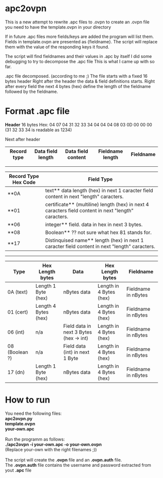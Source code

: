 # apc2ovpn

This is a new attempt to rewrite .apc files to .ovpn
to create an .ovpn file you need to have the template.ovpn in your directory

If in future .apc files more fields/keys are added the program will list them.
Fields in template.ovpn are presented as {fieldname}.
The script will replace them with the value of the responding keys it found. 


The script will find fieldnames and their values in .apc by itself
I did some debugging to try to decompose the .apc file
This is what I came up with so far.

.apc file decomposed. (according to me ;) 
The file starts with a fixed 16 bytes header
Right after the header the data & field definitions starts.
Right after every field the next 4 bytes (hex) define the length of the fieldname followed by the fieldname.

# Format .apc file

**Header** 16 bytes Hex:
04 07 04 31 32 33 34 04 04 04 08 03 0D 00 00 00    (31 32 33 34 is readable as 1234)

Next after header <br>

Record type | Data field length | Data field content | Fieldname length | Fieldname
---- | ---- | ---- | ---- | ---- 

---

**Record Type Hex Code** | **Field Type**
---- | ----
**0A | text** data length (hex) in next 1 caracter field content in next "length" caracters.
**01 | certificate** (multiline) length (hex) in next 4 caracters field content in next "length" caracters.
**06 | integer** field. data in hex in next 3 bytes.
**08 | Boolean** ?? not sure what hex 81 stands for.
**17 | Distinquised name** length (hex) in next 1 caracter field content in next "length" caracters.

---

**Type**  | **Hex Length bytes** | **Data** | **Hex Length bytes** | **Fieldname**
------------- | ------------- | ------------- | ------------- | -------------
0A (text) | Length 1 Byte (hex)|nBytes data | Length in 4 Bytes (hex)| Fieldname in nBytes
01 (cert) | Length 4 Bytes (hex) | nBytes data | Length in 4 Bytes (hex)| Fieldname in nBytes
06 (int) |  n/a | Field data in next 3 Bytes (hex -> int) | Length in 4 Bytes (hex)| Fieldname in nBytes
08 (Boolean ?) | n/a |Field data (int) in next 1 Byte | Length in 4 Bytes (hex)| Fieldname in nBytes
17 (dn) | Length 1 Byte (hex)|nBytes data | Length in 4 Bytes (hex)| Fieldname in nBytes

# How to run
You need the following files:<br>
**apc2ovpn.py**<br>
**template.ovpn**<br>
**your-own.apc**<br>
<br>
Run the programm as follows:<br>
**./apc2ovpn -i your-own.apc -o your-own.ovpn**<br>
(Replace your-own with the right filenames ;))<br>
<br>
The script will create the **.ovpn** file and an **.ovpn.auth** file.<br>
The **.ovpn.auth** file contains the username and password extracted from yout **.apc** file
